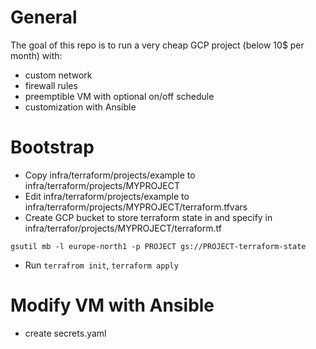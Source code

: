 # General

The goal of this repo is to run a very cheap GCP project (below 10$ per month) with:

- custom network
- firewall rules
- preemptible VM with optional on/off schedule
- customization with Ansible

# Bootstrap


- Copy infra/terraform/projects/example to infra/terraform/projects/MYPROJECT
- Edit infra/terraform/projects/example to infra/terraform/projects/MYPROJECT/terraform.tfvars
- Create GCP bucket to store terraform state in and specify in infra/terrafor/projects/MYPROJECT/terraform.tf

```
gsutil mb -l europe-north1 -p PROJECT gs://PROJECT-terraform-state
```
- Run `terrafrom init`, `terraform apply`
  
# Modify VM with Ansible

- create secrets.yaml
